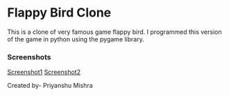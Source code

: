 # Flappy Bird Clone

This is a clone of very famous game flappy bird. I programmed this version of the game in python using the pygame library.

### Screenshots

[Screenshot1](gallery/snapshots/snapshot1_homescreen.png)
[Screenshot2](gallery/snapshots/snapshot2_Gameplay.png)



Created by- Priyanshu Mishra
